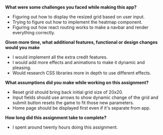 **What were some challenges you faced while making this app?**
- Figuring out how to display the resized grid based on user input.
- Trying to figure out how to implement the heatmap component.
- Figuring out how react routing works to make a navbar and render everything correctly.

**Given more time, what additional features, functional or design changes would you make**
- I would implement all the extra credit features.
- I would add more effects and animations to make it dynamic and pleasing.
- Would research CSS libraries more in depth to use different effects.

**What assumptions did you make while working on this assignment?**
- Reset grid should bring back initial grid size of 20x20.
- Input fields should use arrows to show dynamic change of the grid and submit button resets the game to fit those new parameters.
- Home page should be displayed first even if it's separate from app.

**How long did this assignment take to complete?**
- I spent around twenty hours doing this assignment.
